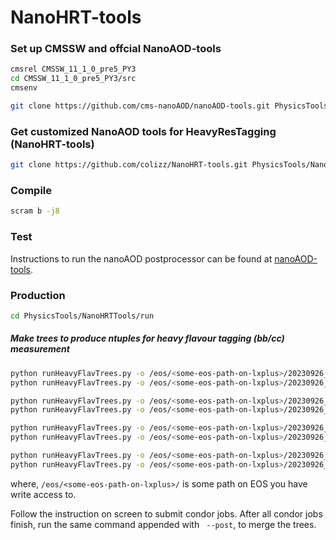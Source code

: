 # NanoHRT-tools

### Set up CMSSW and offcial NanoAOD-tools

```bash
cmsrel CMSSW_11_1_0_pre5_PY3
cd CMSSW_11_1_0_pre5_PY3/src
cmsenv

git clone https://github.com/cms-nanoAOD/nanoAOD-tools.git PhysicsTools/NanoAODTools
```

### Get customized NanoAOD tools for HeavyResTagging (NanoHRT-tools)

```bash
git clone https://github.com/colizz/NanoHRT-tools.git PhysicsTools/NanoHRTTools -b dev-noSvCut
```

### Compile

```bash
scram b -j8
```

### Test

Instructions to run the nanoAOD postprocessor can be found at [nanoAOD-tools](https://github.com/cms-nanoAOD/nanoAOD-tools#nanoaod-tools). 

### Production

```bash
cd PhysicsTools/NanoHRTTools/run
```

##### Make trees to produce ntuples for heavy flavour tagging (bb/cc) measurement

```bash
python runHeavyFlavTrees.py -o /eos/<some-eos-path-on-lxplus>/20230926_ULNanoV9_noSvCut --jet-type ak8 --channel qcd --year 2018 --sfbdt -98 -n 1
python runHeavyFlavTrees.py -o /eos/<some-eos-path-on-lxplus>/20230926_ULNanoV9_noSvCut --jet-type ak8 --channel qcd --year 2018 --run-data --sfbdt -98 -n 1

python runHeavyFlavTrees.py -o /eos/<some-eos-path-on-lxplus>/20230926_ULNanoV9_noSvCut --jet-type ak8 --channel qcd --year 2017 --sfbdt -98 -n 1
python runHeavyFlavTrees.py -o /eos/<some-eos-path-on-lxplus>/20230926_ULNanoV9_noSvCut --jet-type ak8 --channel qcd --year 2017 --run-data --sfbdt -98 -n 1

python runHeavyFlavTrees.py -o /eos/<some-eos-path-on-lxplus>/20230926_ULNanoV9_noSvCut --jet-type ak8 --channel qcd --year 2016 --sfbdt -98 -n 1
python runHeavyFlavTrees.py -o /eos/<some-eos-path-on-lxplus>/20230926_ULNanoV9_noSvCut --jet-type ak8 --channel qcd --year 2016 --run-data --sfbdt -98 -n 1

python runHeavyFlavTrees.py -o /eos/<some-eos-path-on-lxplus>/20230926_ULNanoV9_noSvCut --jet-type ak8 --channel qcd --year 2015 --sfbdt -98 -n 1
python runHeavyFlavTrees.py -o /eos/<some-eos-path-on-lxplus>/20230926_ULNanoV9_noSvCut --jet-type ak8 --channel qcd --year 2015 --run-data --sfbdt -98 -n 1
```

where, `/eos/<some-eos-path-on-lxplus>/` is some path on EOS you have write access to.

Follow the instruction on screen to submit condor jobs. After all condor jobs finish, run the same command appended with ` --post`, to merge the trees.

<!-- 
```bash
python runPostProcessing.py [-i /path/of/input] -o /path/to/output -d datasets.yaml --friend 
-I PhysicsTools.NanoHRTTools.producers.hrtMCTreeProducer hrtMCTree -n 1
```

To merge the trees, run the same command but add `--post -w ''` (i.e., set `-w` to an empty string (`''`) -- we do not add the cross sections, but simply reweight signals to match the QCD spectrum afterwards).


##### Make trees for heavy flavour tagging (bb/cc) or top/W data/MC comparison and scale factor measurement:

```bash
python runHeavyFlavTrees.py -i /eos/uscms/store/user/lpcjme/noreplica/NanoHRT/path/to/input -o /path/to/output 
(--sample-dir custom_samples) --jet-type [ak8,ak15] --channel [photon|qcd|muon|inclusive] --year [2016|2017|2018] -n 10 
(--batch) (--run-data) (--run-syst)
(--run-tagger) (--run-mass-regression) (--sfbdt 0.5)
(--condor-extras '+AccountingGroup = "group_u_CMST3.all"')
```

Command line options:

  - the preselection for each channel is coded in `runHRTTrees.py`
  - add `--run-data` to make data trees
  - add `--run-syst` to make the systematic trees
  - can run data & MC for multiple years together w/ e.g., `--year 2016,2017,2018`. The `--run-data` option will be ignored in this case. Add also `--run-syst` to make the systematic trees.
  - use `--sample-dir` to specify the directory containing the sample lists. Currently we maintain two sets of sample lists: the default one is under [samples](run/samples) which is used for running over official NanoAOD datasets remotely, and the other one is [custom_samples](run/custom_samples) which is used for running over privately produced NanoAOD datasets locally. To run over the private produced samples, ones needs to add `--sample-dir custom_samples` to the command line.
  - the `--batch` option will submit jobs to condor automatically without confirmation
  - remove `-i` to run over remote files (e.g., official NanoAOD, or private NanoAOD published on DAS); consider adding `--prefetch` to copy files first before running
  - **[NEW]** add `--run-tagger` (`--run-mass-regression`) to run new ParticleNet tagger (mass regression) on-the-fly. Check `HeavyFlavBaseProducer.py` for the model configuration.
  - **[NEW]** use `--sfbdt` to change the sfBDT cut value. This affects only QCD and photon samples. By default, sfBDT > 0.5 is applied to QCD and photon samples.
  - **[NEW]** use `--condor-extras` to pass extra options to condor job description file.
     
More options of `runPostProcessing.py` or `runHRTTrees.py` (a wrapper of `runPostProcessing.py`) can be found with `python runPostProcessing.py -h` or `python runHRTTrees.py -h`, e.g.,

 - To resubmit failed jobs, run the same command but add `--resubmit`.

 - To add cross section weights and merge output trees according to the config file, run the same command but add `--post`. The cross section file to use can be set with the `-w` option. 


### Truth-matching criteria

For maximal flexibility, a number of truth-matching varibles are defined in [HeavyFlavBaseProducer](python/producers/HeavyFlavBaseProducer.py) for hadronically decaying top quarks and W, Z, Higgs bosons. For W/Z/H we define:

 - `fj_idx_dr_X`: deltaR of the fatjet to the nearest **hadronically decaying** X particle. **If found, this top quark `X` is then used to define all the following variables.** Default to 99 if no hadronically decaying X in the event.
 - `fj_idx_dr_X_daus`: max deltaR between the fatjet and the two quarks from X decay.
 - `fj_idx_X_pt`: pt of X
 - `fj_idx_X_decay`: max abs(pdgId) of the two quarks from X decay. For H/Z, this means 5: bb, 4: cc, <4: qq. For W, this means 4: cx, <4: qq. Default to 0 if no hadronically decaying X in the event.

Top quark is treated a bit differently:

 - `fj_idx_dr_T`: deltaR of the fatjet to the nearest **hadronically decaying** top quark. **If found, this top quark `T` is then used to define all the following variables.** Default to 99 if no hadronically decaying top in the event.
 - `fj_idx_dr_T_b`: deltaR between the fatjet and the b quark from the hadronic `T` decay.
 - `fj_idx_dr_T_Wq_(max|min)`: max|min deltaR between the fatjet and the two quarks from the W decay.
 - `fj_idx_T_Wq_(max|min)_pdgId`: pdgId (**w/o** taking the absolute value) of the corresponding two quarks from W decay.
 - `fj_idx_T_pt`: pt of `T`

#### Truth-matching criteria for top/W tagging scale factors


 - top-matched: all three quarks contained in the fatjet
   - `fj_1_dr_T_b<jetR && fj_1_dr_T_Wq_max<jetR`
 - W-matched: only the two W quarks contained, the b quark is outside the jet cone (if the W is from top quark decay)
   - `((fj_1_T_Wq_max_pdgId==0 && fj_1_dr_W_daus<jetR) || (fj_1_T_Wq_max_pdgId!=0 && fj_1_dr_T_b>=jetR && fj_1_dr_T_Wq_max<jetR))`
   - **[Note]** the first part is mainly intended for tW events where the top quark decays leptonically, and the W boson decays hadronically. This can be a sizeable contribution to the W-matched events and needs to be taken into account properly. The trick here makes use of the fact that `fj_1_T_Wq_max_pdgId` is non-zero only if there is a hadronic top in the event.
 - unmatched: defined as `(NOT top-matched) and (NOT W-matched)`, i.e.,
   - `!(fj_1_dr_T_b<jetR && fj_1_dr_T_Wq_max<jetR) && !((fj_1_T_Wq_max_pdgId==0 && fj_1_dr_W_daus<jetR) || (fj_1_T_Wq_max_pdgId!=0 && fj_1_dr_T_b>=jetR && fj_1_dr_T_Wq_max<jetR))`

[Extra] For selecting specifically W->cx decays from the W-matched jets:

 - W(cx)-matched:
   - `((fj_1_T_Wq_max_pdgId==0 && fj_1_dr_W_daus<jetR && fj_1_W_decay==4) || (fj_1_T_Wq_max_pdgId!=0 && fj_1_dr_T_b>=jetR && fj_1_dr_T_Wq_max<jetR && (abs(fj_1_T_Wq_max_pdgId)==4 || abs(fj_1_T_Wq_min_pdgId)==4)))`

### Checklist when updating to new data-taking years / production campaigns

- [ ] triggers
- [ ] lumi values
- [ ] golden JSON
- [ ] PU rewgt
- [ ] lepton ID/ISO
- [ ] b-tag WP
- [ ] JEC/JER
- [ ] MET filters
- [ ] MET recipes (if any)
- [ ] samples (check also those in PRODUCTION status) -->
